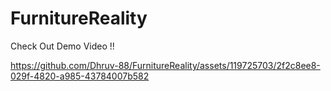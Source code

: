 # FurnitureReality

Check Out Demo Video !!  

https://github.com/Dhruv-88/FurnitureReality/assets/119725703/2f2c8ee8-029f-4820-a985-43784007b582

